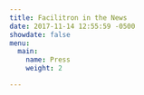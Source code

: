 ```yaml
---
title: Facilitron in the News
date: 2017-11-14 12:55:59 -0500
showdate: false
menu:
  main:
    name: Press
    weight: 2

---
```

